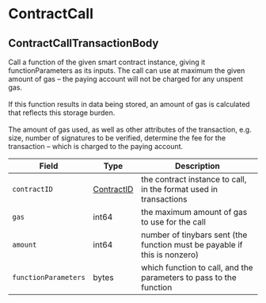# ContractCall

## **ContractCallTransactionBody**

Call a function of the given smart contract instance, giving it functionParameters as its inputs. The call can use at maximum the given amount of gas – the paying account will not be charged for any unspent gas. \
\
If this function results in data being stored, an amount of gas is calculated that reflects this storage burden. \
\
The amount of gas used, as well as other attributes of the transaction, e.g. size, number of signatures to be verified, determine the fee for the transaction – which is charged to the paying account.

| Field                | Type                                       | Description                                                               |
| -------------------- | ------------------------------------------ | ------------------------------------------------------------------------- |
| `contractID`         | [ContractID](../basic-types/contractid.md) | the contract instance to call, in the format used in transactions         |
| `gas`                | int64                                      | the maximum amount of gas to use for the call                             |
| `amount`             | int64                                      | number of tinybars sent (the function must be payable if this is nonzero) |
| `functionParameters` | bytes                                      | which function to call, and the parameters to pass to the function        |
